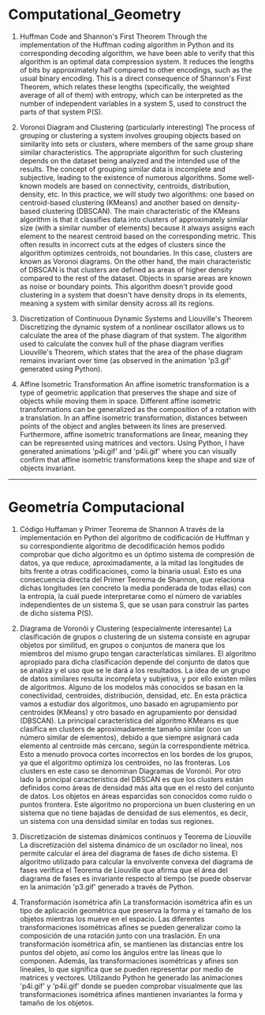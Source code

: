# Computational_Geometry
1. Huffman Code and Shannon's First Theorem
Through the implementation of the Huffman coding algorithm in Python and its corresponding decoding algorithm, we have been able to verify that this algorithm is an optimal data compression system. It reduces the lengths of bits by approximately half compared to other encodings, such as the usual binary encoding. This is a direct consequence of Shannon's First Theorem, which relates these lengths (specifically, the weighted average of all of them) with entropy, which can be interpreted as the number of independent variables in a system S, used to construct the parts of that system P(S).

2. Voronoi Diagram and Clustering (particularly interesting)
The process of grouping or clustering a system involves grouping objects based on similarity into sets or clusters, where members of the same group share similar characteristics. The appropriate algorithm for such clustering depends on the dataset being analyzed and the intended use of the results.
The concept of grouping similar data is incomplete and subjective, leading to the existence of numerous algorithms. Some well-known models are based on connectivity, centroids, distribution, density, etc. In this practice, we will study two algorithms: one based on centroid-based clustering (KMeans) and another based on density-based clustering (DBSCAN).
The main characteristic of the KMeans algorithm is that it classifies data into clusters of approximately similar size (with a similar number of elements) because it always assigns each element to the nearest centroid based on the corresponding metric. This often results in incorrect cuts at the edges of clusters since the algorithm optimizes centroids, not boundaries. In this case, clusters are known as Voronoi diagrams.
On the other hand, the main characteristic of DBSCAN is that clusters are defined as areas of higher density compared to the rest of the dataset. Objects in sparse areas are known as noise or boundary points. This algorithm doesn't provide good clustering in a system that doesn't have density drops in its elements, meaning a system with similar density across all its regions.

3. Discretization of Continuous Dynamic Systems and Liouville's Theorem
Discretizing the dynamic system of a nonlinear oscillator allows us to calculate the area of the phase diagram of that system. The algorithm used to calculate the convex hull of the phase diagram verifies Liouville's Theorem, which states that the area of the phase diagram remains invariant over time (as observed in the animation 'p3.gif' generated using Python).

4. Affine Isometric Transformation
An affine isometric transformation is a type of geometric application that preserves the shape and size of objects while moving them in space. Different affine isometric transformations can be generalized as the composition of a rotation with a translation.
In an affine isometric transformation, distances between points of the object and angles between its lines are preserved. Furthermore, affine isometric transformations are linear, meaning they can be represented using matrices and vectors.
Using Python, I have generated animations 'p4i.gif' and 'p4ii.gif' where you can visually confirm that affine isometric transformations keep the shape and size of objects invariant.

----------------------------------------

# Geometría Computacional

1. Código Huffaman y Primer Teorema de Shannon
A través de la implementación en Python del algoritmo de codificación de
Huffman y su correspondiente algoritmo de decodificación hemos podido comprobar que 
dicho algoritmo es un óptimo sistema de compresión de datos, ya que reduce, 
aproximadamente, a la mitad las longitudes de bits frente a otras codificaciones,
como la binaria usual. Esto es una consecuencia directa del Primer Teorema de
Shannon, que relaciona dichas longitudes (en concreto la media ponderada de todas ellas)
con la entropía, la cuál puede interpretarse como el número de variables
independientes de un sistema S, que se usan para construir las partes de
dicho sistema P(S).

2. Diagrama de Voronói y Clustering (especialmente interesante)
La clasificación de grupos o clustering de un sistema consiste en agrupar objetos por similitud, en
grupos o conjuntos de manera que los miembros del mismo grupo tengan características similares. El
algoritmo apropiado para dicha clasificación depende del conjunto de datos que se analiza y el uso que
se le dará a los resultados.
La idea de un grupo de datos similares resulta incompleta y subjetiva, y por ello existen miles de
algoritmos. Alguno de los modelos más conocidos se basan en la conectividad, centroides, distribución,
densidad, etc. En esta práctica vamos a estudiar dos algoritmos, uno basado en agrupamiento por
centroides (KMeans) y otro basado en agrupamiento por densidad (DBSCAN).
La principal característica del algoritmo KMeans es que clasifica en clusters de aproximadamente
tamaño similar (con un número similar de elementos), debido a que siempre asignará cada elemento
al centroide más cercano, según la correspondiente métrica. Esto a menudo provoca cortes incorrectos
en los bordes de los grupos, ya que el algoritmo optimiza los centroides, no las fronteras. Los clusters
en este caso se denominan Diagramas de Voronói.
Por otro lado la principal característica del DBSCAN es que los clusters están definidos como áreas de
densidad más alta que en el resto del conjunto de datos. Los objetos en áreas esparcidas son conocidos
como ruido o puntos frontera. Este algoritmo no proporciona un buen clustering en un sistema que no
tiene bajadas de densidad de sus elementos, es decir, un sistema con una densidad similar en todas sus
regiones.

3. Discretización de sistemas dinámicos continuos y Teorema de Liouville
La discretización del sistema dinámico de un oscilador no lineal, nos permite calcular el área del
diagrama de fases de dicho sistema. El algoritmo utilizado para calcular la envolvente convexa del
diagrama de fases verifica el Teorema de Liouville que afirma que el área del diagrama de fases es
invariante respecto al tiempo (se puede observar en la animación 'p3.gif' generado a través de Python.

4. Transformación isométrica afín
La transformación isométrica afín es un tipo de aplicación geométrica que preserva la forma y el
tamaño de los objetos mientras los mueve en el espacio. Las diferentes transformaciones isométricas
afines se pueden generalizar como la composición de una rotación junto con una traslación.
En una transformación isométrica afín, se mantienen las distancias entre los puntos del objeto, así
como los ángulos entre las líneas que lo componen. Además, las transformaciones isométricas y afines
son lineales, lo que significa que se pueden representar por medio de matrices y vectores.
Utilizando Python he generado las animaciones 'p4i.gif' y 'p4ii.gif' donde se pueden comprobar
visualmente que las transformaciones isométrica afines mantienen invariantes la forma y tamaño de los
objetos.
